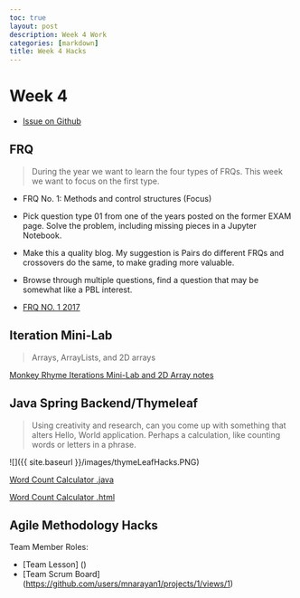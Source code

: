 ```yaml
---
toc: true
layout: post
description: Week 4 Work
categories: [markdown]
title: Week 4 Hacks
---
```

# Week 4
- [Issue on Github](https://github.com/MAnn223/fastpages/issues/6)

## FRQ 
> During the year we want to learn the four types of FRQs. This week we want to focus on the first type.

- FRQ No. 1: Methods and control structures (Focus)
- Pick question type 01 from one of the years posted on the former EXAM page. Solve the problem, including missing pieces in a Jupyter Notebook.
- Make this a quality blog. My suggestion is Pairs do different FRQs and crossovers do the same, to make grading more valuable.
- Browse through multiple questions, find a question that may be somewhat like a PBL interest.

- [FRQ NO. 1 2017](https://mann223.github.io/fastpages/jupyter/2022/09/15/FRQ2017.html)

## Iteration Mini-Lab
>  Arrays, ArrayLists, and 2D arrays

[Monkey Rhyme Iterations Mini-Lab and 2D Array notes](https://mann223.github.io/fastpages/jupyter/2022/09/13/iterationMiniLab.html)

## Java Spring Backend/Thymeleaf 
> Using creativity and research, can you come up with something that alters Hello, World application. Perhaps a calculation, like counting words or letters in a phrase.

![]({{ site.baseurl }}/images/thymeLeafHacks.PNG)

[Word Count Calculator .java](https://github.com/MAnn223/springJavaProject/blob/master/src/main/java/com/nighthawk/spring_portfolio/controllers/Greet.java)

[Word Count Calculator .html](https://github.com/MAnn223/springJavaProject/blob/master/src/main/resources/templates/greet.html)

## Agile Methodology Hacks

Team Member Roles:


- [Team Lesson] ()
- [Team Scrum Board] (https://github.com/users/mnarayan1/projects/1/views/1)
